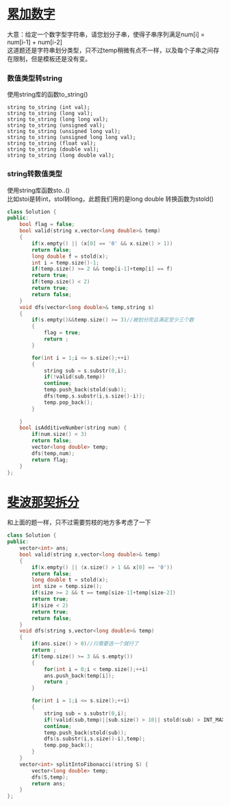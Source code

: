 # [累加数字](https://leetcode-cn.com/problems/additive-number/)
大意：给定一个数字型字符串，请您划分子串，使得子串序列满足num[i] = num[i-1] + num[i-2]      
这道题还是字符串划分类型，只不过temp稍微有点不一样，以及每个子串之间存在限制，但是模板还是没有变。     
### 数值类型转string
使用string库的函数to_string()  
```
string to_string (int val);
string to_string (long val);
string to_string (long long val);
string to_string (unsigned val);
string to_string (unsigned long val);
string to_string (unsigned long long val);
string to_string (float val);
string to_string (double val);
string to_string (long double val);
```
### string转数值类型
使用string库函数sto..()    
比如stoi是转int，stol转long，此题我们用的是long double 转换函数为stold()   
```cpp
class Solution {
public:
    bool flag = false;
    bool valid(string x,vector<long double>& temp)
    {
        if(x.empty() || (x[0] == '0' && x.size() > 1))
        return false;
        long double f = stold(x);
        int i = temp.size()-1;
        if(temp.size() >= 2 && temp[i-1]+temp[i] == f)
        return true;
        if(temp.size() < 2)
        return true;
        return false; 
    }
    void dfs(vector<long double>& temp,string s)
    {
        if(s.empty()&&temp.size() >= 3)//被划分完且满足至少三个数
        {
            flag = true;
            return ;
        }

        for(int i = 1;i <= s.size();++i)
        {
            string sub = s.substr(0,i);
            if(!valid(sub,temp))
            continue;
            temp.push_back(stold(sub));
            dfs(temp,s.substr(i,s.size()-i));
            temp.pop_back();
        }
        
    }
    bool isAdditiveNumber(string num) {
        if(num.size() < 3)
        return false;
        vector<long double> temp;
        dfs(temp,num);
        return flag;
    }
};
```

# [斐波那契拆分](https://leetcode-cn.com/problems/split-array-into-fibonacci-sequence/)
和上面的题一样，只不过需要剪枝的地方多考虑了一下


```cpp
class Solution {
public:
    vector<int> ans;
    bool valid(string x,vector<long double>& temp)
    {
        if(x.empty() || (x.size() > 1 && x[0] == '0'))
        return false;
        long double t = stold(x);
        int size = temp.size();
        if(size >= 2 && t == temp[size-1]+temp[size-2])
        return true;
        if(size < 2)
        return true;
        return false;
    }
    void dfs(string s,vector<long double>& temp)
    {
        if(ans.size() > 0)//只需要选一个就行了
        return ;
        if(temp.size() >= 3 && s.empty())
        {
            for(int i = 0;i < temp.size();++i)
            ans.push_back(temp[i]);
            return ;
        }

        for(int i = 1;i <= s.size();++i)
        {
            string sub = s.substr(0,i);
            if(!valid(sub,temp)||sub.size() > 10|| stold(sub) > INT_MAX)
            continue;
            temp.push_back(stold(sub));
            dfs(s.substr(i,s.size()-i),temp);
            temp.pop_back();
        }
    }
    vector<int> splitIntoFibonacci(string S) {
        vector<long double> temp;
        dfs(S,temp);
        return ans;
    }
};
```
